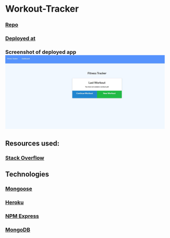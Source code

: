 # Workout-Tracker

### [Repo](https://github.com/JWCoad/Workout-Tracker)

### [Deployed at](https://enigmatic-cove-61346.herokuapp.com/)

### Screenshot of deployed app ![Screenshot](public/assets/images/screenshot.JPG)

## Resources used:

### [Stack Overflow](https://stackoverflow.com/)

## Technologies

### [Mongoose](https://www.npmjs.com/package/mongoose)

### [Heroku](https://www.heroku.com/)

### [NPM Express](https://www.npmjs.com/package/express)

### [MongoDB](https://www.mongodb.com/)
